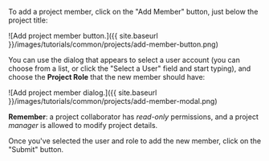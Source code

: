 To add a project member, click on the "Add Member" button, just below the project title:

![Add project member button.]({{ site.baseurl }}/images/tutorials/common/projects/add-member-button.png)

You can use the dialog that appears to select a user account (you can choose from a list, or click the "Select a User" field and start typing), and choose the **Project Role** that the new member should have:

![Add project member dialog.]({{ site.baseurl }}/images/tutorials/common/projects/add-member-modal.png)

**Remember**: a project collaborator has *read-only* permissions, and a project *manager* is allowed to modify project details.

Once you've selected the user and role to add the new member, click on the "Submit" button.